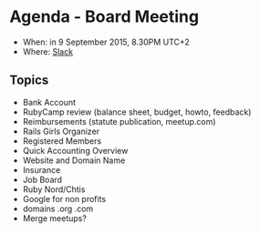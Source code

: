 # Agenda - Board Meeting

* When: in 9 September 2015, 8.30PM UTC+2
* Where: [Slack](https://rubyburgers.slack.com/messages/association/)

## Topics

* Bank Account
* RubyCamp review (balance sheet, budget, howto, feedback)
* Reimbursements (statute publication, meetup.com)
* Rails Girls Organizer
* Registered Members
* Quick Accounting Overview
* Website and Domain Name
* Insurance
* Job Board
* Ruby Nord/Chtis
* Google for non profits
* domains .org .com
* Merge meetups?
